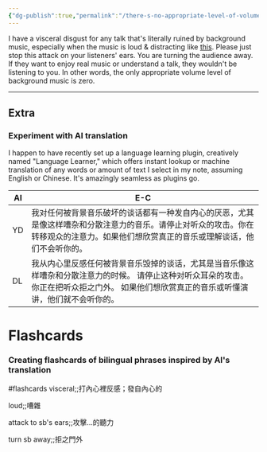 ```yaml
---
{"dg-publish":true,"permalink":"/there-s-no-appropriate-level-of-volume-for-background-music-for-a-talk/","noteIcon":"2"}
---
```


I have a visceral disgust for any talk that's literally ruined by background music, especially when the music is loud & distracting like [this](https://youtube.com/clip/UgkxnygUAYfDUaKOY6m3kZLcKbmbaCzn77tp?si=I7gaVwgKl-cB-IHS). Please just stop this attack on your listeners' ears. You are turning the audience away. If they want to enjoy real music or understand a talk, they wouldn't be listening to you. In other words, the only appropriate volume level of background music is zero.

---
## Extra
### Experiment with AI translation

I happen to have recently set up a language learning plugin, creatively named "Language Learner," which offers instant lookup or machine translation of any words or amount of text I select in my note, assuming English or Chinese. It's amazingly seamless as plugins go.

| AI  | E-C                                                                                              |
| --- | ------------------------------------------------------------------------------------------------ |
| YD  | 我对任何被背景音乐破坏的谈话都有一种发自内心的厌恶，尤其是像这样嘈杂和分散注意力的音乐。请停止对听众的攻击。你在转移观众的注意力。如果他们想欣赏真正的音乐或理解谈话，他们不会听你的。      |
| DL  | 我从内心里反感任何被背景音乐毁掉的谈话，尤其是当音乐像这样嘈杂和分散注意力的时候。 请停止这种对听众耳朵的攻击。 你正在把听众拒之门外。 如果他们想欣赏真正的音乐或听懂演讲，他们就不会听你的。 |

# Flashcards
### Creating flashcards of bilingual phrases inspired by AI's translation

#flashcards 
visceral;;打內心裡反感；發自內心的
<!--SR:!2024-04-12,1,230-->
loud;;嘈雜
<!--SR:!2024-04-15,4,270-->
attack to sb's ears;;攻擊...的聽力
<!--SR:!2024-04-12,1,230-->
turn sb away;;拒之門外
<!--SR:!2024-04-14,3,250-->



